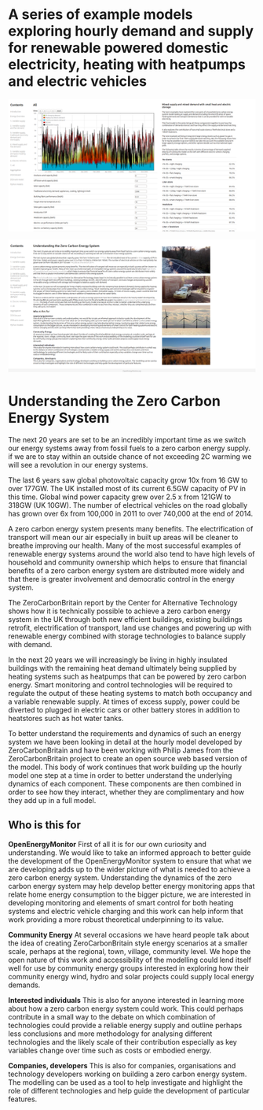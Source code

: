 # A series of example models exploring hourly demand and supply for renewable powered domestic electricity, heating with heatpumps and electric vehicles

![intro.png](img/model.png)

![intro.png](img/intro.png)

# Understanding the Zero Carbon Energy System

The next 20 years are set to be an incredibly important time as we switch our energy systems away from fossil fuels to a zero carbon energy supply. if we are to stay within an outside chance of not exceeding 2C warming we will see a revolution in our energy systems.

The last 6 years saw global photovoltaic capacity grow 10x from 16 GW to over 177GW. The UK installed most of its current 6.5GW capacity of PV in this time. Global wind power capacity grew over 2.5 x from 121GW to 318GW (UK 10GW). The number of electrical vehicles on the road globally has grown over 6x from 100,000 in 2011 to over 740,000 at the end of 2014.

A zero carbon energy system presents many benefits. The electrification of transport will mean our air especially in built up areas will be cleaner to breathe improving our health. Many of the most successful examples of renewable energy systems around the world also tend to have high levels of household and community ownership which helps to ensure that financial benefits of a zero carbon energy system are distributed more widely and that there is greater involvement and democratic control in the energy system.

The ZeroCarbonBritain report by the Center for Alternative Technology shows how it is technically possible to achieve a zero carbon energy system in the UK through both new efficient buildings, existing buildings retrofit, electrification of transport, land use changes and powering up with renewable energy combined with storage technologies to balance supply with demand.

In the next 20 years we will increasingly be living in highly insulated buildings with the remaining heat demand ultimately being supplied by heating systems such as heatpumps that can be powered by zero carbon energy. Smart monitoring and control technologies will be required to regulate the output of these heating systems to match both occupancy and a variable renewable supply. At times of excess supply, power could be diverted to plugged in electric cars or other battery stores in addition to heatstores such as hot water tanks.

To better understand the requirements and dynamics of such an energy system we have been looking in detail at the hourly model developed by ZeroCarbonBritain and have been working with Philip James from the ZeroCarbonBritain project to create an open source web based version of the model. This body of work continues that work building up the hourly model one step at a time in order to better understand the underlying dynamics of each component. These components are then combined in order to see how they interact, whether they are complimentary and how they add up in a full model.

## Who is this for

**OpenEnergyMonitor**
First of all it is for our own curiosity and understanding. We would like to take an informed approach to better guide the development of the OpenEnergyMonitor system to ensure that what we are developing adds up to the wider picture of what is needed to achieve a zero carbon energy system. Understanding the dynamics of the zero carbon energy system may help develop better energy monitoring apps that relate home energy consumption to the bigger picture, we are interested in developing monitoring and elements of smart control for both heating systems and electric vehicle charging and this work can help inform that work providing a more robust theoretical underpinning to its value.

**Community Energy**
At several occasions we have heard people talk about the idea of creating ZeroCarbonBritain style energy scenarios at a smaller scale, perhaps at the regional, town, village, community level. We hope the open nature of this work and accessibility of the modelling could lend itself well for use by community energy groups interested in exploring how their community energy wind, hydro and solar projects could supply local energy demands.

**Interested individuals**
This is also for anyone interested in learning more about how a zero carbon energy system could work. This could perhaps contribute in a small way to the debate on which combination of technologies could provide a reliable energy supply and outline perhaps less conclusions and more methodology for analysing different technologies and the likely scale of their contribution especially as key variables change over time such as costs or embodied energy.

**Companies, developers**
This is also for companies, organisations and technology developers working on building a zero carbon energy system. The modelling can be used as a tool to help investigate and highlight the role of different technologies and help guide the development of particular features.
